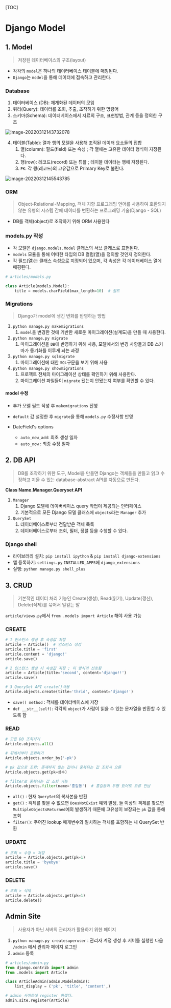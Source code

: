 [TOC]

# Django Model

## 1. Model

> 저장된 데이터베이스의 구조(layout)

- 각각의 `model`은 하나의 데이터베이스 테이블에 매핑된다.
- `Django`는 `model`을 통해 데이터에 접속하고 관리한다.

### Database

1. 데이터베이스 (DB): 체계화된 데이터의 모임 
2. 쿼리(Query): 데이터를 조회, 추출, 조작하기 위한 명령어
3. 스키마(Schema): 데이터베이스에서 자료의 구조, 표현방법, 관계 등을 정의한 구조

![image-20220312143732078](C:\Users\jiunHan\Desktop\TIL\Django\md-images\image-20220312143732078.png)

4. 테이블(Table): 열과 행의 모델을 사용해 조직된 데이터 요소들의 집합
   1. 열(column): 필드(field) 또는 속성 ; 각 열에는 고유한 데이터 형식이 지정된다.
   2. 행(row): 레코드(record) 또는 튜플 ; 테이블 데이터는 행에 저장된다.
   3. `PK`: 각 행(레코드)의 고유값으로 Primary Key로 불린다. 

![image-20220312145543785](C:\Users\jiunHan\Desktop\TIL\Django\md-images\image-20220312145543785.png)



### ORM

> Object-Relational-Mapping, 객체 지향 프로그래밍 언어를 사용하여 호환되지 않는 유형의 시스템 간에 데이터를 변환하는 프로그래밍 기술(Django - SQL)

- DB를 객체(object)로 조작하기 위해 ORM 사용한다



### models.py 작성

- 각 모델은 `django.models.Model` 클래스의 서브 클래스로 표현된다.
- `models` 모듈을 통해 어떠한 타입의 DB 컬럼(열)을 정의할 것인지 정의한다.
- 각 필드(열)는 클래스 속성으로 지정되어 있으며, 각 속성은 각 데이터베이스 열에 매핑된다.

```python
# articles/models.py

class Article(models.Model):
    title = models.charField(max_length=10)  # 필드
```



### Migrations

> Django가 model에 생긴 변화를 반영하는 방법

1. `python manage.py makemigrations`
   1. `model`을 변경한 것에 기반한 새로운 마이그레이션(설계도)을 만들 때 사용한다.
2. `python manage.py migrate`
   1. 마이그레이션을 `DB`에 반영하기 위해 사용, 모델에서의 변경 사항들과 DB 스키마가 동기화를 이루게 되는 과정
3. `python manage.py sqlmigrate`
   1. 마이그레이션에 대한 `SQL`구문을 보기 위해 사용
4. `python manage.py showmigrations` 
   1. 프로젝트 전체의 마이그레이션 상태를 확인하기 위해 사용한다.
   2. 마이그레이션 파일들이 `migrate` 됐는지 안됐는지 여부를 확인할 수 있다.

#### model 수정

- 추가 모델 필드 작성 후 `makemigrations` 진행
- `default` 값 설정한 후 `migrate`을 통해 `models.py` 수정사항 반영

- DateField's options
  - `auto_now_add`: 최초 생성 일자
  - `auto_now` : 최종 수정 일자



## 2. DB API

> DB를 조작하기 위한 도구, Model을 만들면 Django는 객체들을 만들고 읽고 수정하고 지울 수 있는 database-abstract API를 자동으로 만든다.

**Class Name.Manager.Queryset API**

1. `Manager` 
   1. Django 모델에 데이버베이스 query 작업이 제공되는 인터페이스
   2. 기본적으로 모든 Django 모델 클래스에 `objects`라는 `Manager` 추가
2. `QuerySet`
   1. 데이터베이스로부터 전달받은 객체 목록
   2. 데이터베이스로부터 조회, 필터, 정렬 등을 수행할 수 있다.

### Django shell

- 라이브러리 설치: `pip install ipython` & `pip install django-extensions` 
- 앱 등록하기: `settings.py` `INSTALLED_APPS`에 `django_extensions` 
- 실행: `python manage.py shell_plus` 



## 3. CRUD

> 기본적인 데이터 처리 기능인 Create(생성), Read(읽기), Update(갱신), Delete(삭제)를 묶어서 일컫는 말

`article/views.py`에서 `from .models import Article` 해야 사용 가능

### CREATE

```python
# 1 인스턴스 생성 후 속성값 지정
article = Article()  # 인스턴스 생성
article.title = 'first'
article.content = 'django!'
article.save()

# 2 인스턴스 생성 시 속성값 지정 ; 이 방식이 선호됨
article = Article(title='second', content='django!!')
article.save()

# 3 QuerySet API create()사용
Article.objects.create(title='thrid', content='django!')
```

- `save() method` : 객체를 데이터베이스에 저장
- `def __str__(self)`: 각각의 `object`가 사람이 읽을 수 있는 문자열을 반환할 수 있도록 함



### READ

```python
# 모든 DB 조회하기
Article.objects.all()

# 뒤에서부터 조회하기
Article.objects.order_by('-pk')

# pk 값으로 조회: 존재하지 않는 값이나 중복되는 값 조회시 오류
Article.objects.get(pk=상수)

# filter로 중복되는 값 조회 가능
Article.objects.filter(name='홍길동')  # 홍길동이 두명 있어도 오류 안남
```

- `all()` : 현재 `QuerySet`의 복사본을 반환
- `get()` : 객체를 찾을 수 없으면 `DoesNotExist` 예외 발생, 둘 이상의 객체를 찾으면 `MultipleObjectsReturned`예외 발생하기 때문에 고유성이 보장되는 `pk` 값을 통해 조회
- `filter()`: 주어진 lookup 매개변수와 일치하는 객체를 포함하는 새 QuerySet 반환



### UPDATE

```python
# 조회 > 수정 > 저장
article = Article.objects.get(pk=1)
article.title = 'byebye'
article.save()
```



### DELETE

```python
# 조회 > 삭제
article = Article.objects.get(pk=1)
article.delete()
```



## Admin Site

> 사용자가 아닌 서버의 관리자가 활용하기 위한 페이지

1. `python manage.py createsuperuser` : 관리자 계정 생성 후 서버를 실행한 다음 `/admin` 에서 관리자 페이지 로그인
2. `admin` 등록

```python
# articles/admin.py
from django.contrib import admin
from .models import Article

class ArticleAdmin(admin.ModelAdmin):
    list_display = ('pk', 'title', 'content',)

# admin 사이트에 register 하겠다.
admin.site.register(Article)
```

